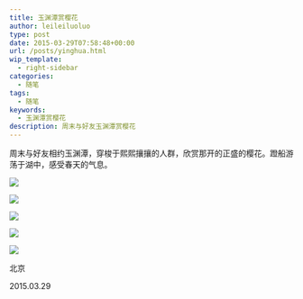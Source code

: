 ```yaml
---
title: 玉渊潭赏樱花
author: leileiluoluo
type: post
date: 2015-03-29T07:58:48+00:00
url: /posts/yinghua.html
wip_template:
  - right-sidebar
categories:
  - 随笔
tags:
  - 随笔
keywords:
  - 玉渊潭赏樱花
description: 周末与好友玉渊潭赏樱花
---
```


周末与好友相约玉渊潭，穿梭于熙熙攘攘的人群，欣赏那开的正盛的樱花。蹬船游荡于湖中，感受春天的气息。

![](https://leileiluoluo.github.io/static/images/uploads/2015/03/yinghua-1.jpeg#center)

![](https://leileiluoluo.github.io/static/images/uploads/2015/03/yinghua-2.jpeg#center)

![](https://leileiluoluo.github.io/static/images/uploads/2015/03/yinghua-3.jpeg#center)

![](https://leileiluoluo.github.io/static/images/uploads/2015/03/yinghua-4.jpeg#center)

![](https://leileiluoluo.github.io/static/images/uploads/2015/03/yinghua-5.jpeg#center)

北京

2015.03.29
